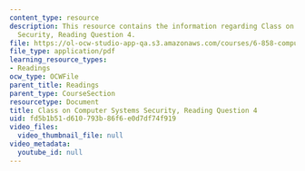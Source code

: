 ```yaml
---
content_type: resource
description: This resource contains the information regarding Class on Computer Systems
  Security, Reading Question 4.
file: https://ol-ocw-studio-app-qa.s3.amazonaws.com/courses/6-858-computer-systems-security-fall-2014/fd5b1b51d610793b86f6e0d7df74f919_MIT6_858F14_Reading4.pdf
file_type: application/pdf
learning_resource_types:
- Readings
ocw_type: OCWFile
parent_title: Readings
parent_type: CourseSection
resourcetype: Document
title: Class on Computer Systems Security, Reading Question 4
uid: fd5b1b51-d610-793b-86f6-e0d7df74f919
video_files:
  video_thumbnail_file: null
video_metadata:
  youtube_id: null
---
```

